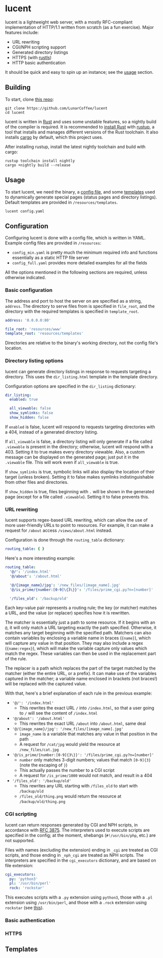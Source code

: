 # lucent

lucent is a lightweight web server, with a mostly RFC-compliant implementation of HTTP/1.1 written from scratch (as a fun exercise). Major features include:

- URL rewriting
- CGI/NPH scripting support
- Generated directory listings
- HTTPS (with [rustls](https://github.com/ctz/rustls))
- HTTP basic authentication

It should be quick and easy to spin up an instance; see the [usage](#usage) section.

## Building

To start, clone [this repo](https://github.com/LunarCoffee/lucent):

```shell
git clone https://github.com/LunarCoffee/lucent
cd lucent
```

lucent is written in [Rust](https://rust-lang.org) and uses some unstable features, so a nightly build of the compiler is required. It is recommended to [install Rust](https://www.rust-lang.org/tools/install)
with [rustup](https://rust-lang.github.io/rustup/index.html), a tool that installs and manages different versions of the Rust toolchain. It also installs [cargo](https://doc.rust-lang.org/cargo/index.html) by default, which this project uses.

After installing rustup, install the latest nightly toolchain and build with cargo:

```shell
rustup toolchain install nightly
cargo +nightly build --release
```

## Usage

To start lucent, we need the binary, a [config file](#configuration), and some [templates](#templates) used to dynamically generate special pages
(status pages and directory listings). Default templates are provided in `/resources/templates`.

```shell
lucent config.yaml
```

## Configuration

Configuring lucent is done with a config file, which is written in YAML. Example config files are provided in `/resources`:

- `config_min.yaml` is pretty much the minimum required info and functions essentially as a static HTTP file server
- `config_full.yaml` provides more detailed examples for all the fields

All the options mentioned in the following sections are required, unless otherwise indicated.

### Basic configuration

The address and port to host the server on are specified as a string, `address`. The directory to serve files from is specified in `file_root`, and the directory with the required templates is specified in `template_root`.

```yaml
address: '0.0.0.0:80'

file_root: 'resources/www'
template_root: 'resources/templates'
```

Directories are relative to the binary's working directory, not the config file's location.

### Directory listing options

lucent can generate directory listings in response to requests targeting a directory. This uses the `dir_listing.html`
template in the template directory.

Configuration options are specified in the `dir_listing` dictionary:

```yaml
dir_listing:
  enabled: true

  all_viewable: false
  show_symlinks: false
  show_hidden: false
```

If `enabled` is false, lucent will respond to requests targeting directories with a 404, instead of a generated directory listing.

If `all_viewable` is false, a directory listing will only generate if a file called `.viewable` is present in the directory; otherwise, lucent will respond with a 403. Setting it to true makes every directory viewable. Also, a custom message can be displayed on the generated page; just put it in the `.viewable` file. This will work even if `all_viewable` is true.

If `show_symlinks` is true, symbolic links will also display the location of their target (unless broken). Setting it to false makes symlinks indistinguishable from other files and directories.

If `show_hidden` is true, files beginning with `.` will be shown in the generated page (except for a file called `.viewable`). Setting it to false prevents this.

### URL rewriting

lucent supports regex-based URL rewriting, which can allow the use of more user-friendly URLs to point to resources. For example, it can make a request for `/about` access `/views/about.html` instead.

Configuration is done through the `routing_table` dictionary:

```yaml
routing_table: { }
```

Here's a more interesting example:

```yaml
routing_table:
  '@/': '/index.html'
  '@/about': '/about.html'

  '@/{image_name}/jpg': '/new_files/[image_name].jpg'
  '@/is_prime/{number:[0-9]\{3\}}': '/files/prime_cgi.py?n=[number]'

  '/files_old': '/backup/old'
```

Each key-value pair represents a routing rule; the key (or matcher) matches a URL, and the value (or replacer) specifies how it is rewritten.

The matcher is essentially just a path to some resource. If it begins with an `@`, it will only match a URL targeting exactly the path specified. Otherwise, it matches any target beginning with the specified path. Matchers can also contain variables by enclosing a variable name in braces (`{name}`), which will capture any value in that position. They may also include a regex (`{name:regex}`), which will make the variable capture only values which match the regex. These variables can then be used in the replacement part of the rule.

The replacer is a path which replaces the part of the target matched by the matcher (either the entire URL, or a prefix). It can make use of the variables captured in the matcher; a variable name enclosed in brackets (not braces!) will be replaced with the captured value.

With that, here's a brief explanation of each rule in the previous example:

- `'@/': '/index.html'`
    - This rewrites the exact URL `/` into `/index.html`, so that a user going to `/` will see the content of `/index.html`
- `'@/about': '/about.html'`
    - This rewrites the exact URL `/about` into `/about.html`, same deal
- `'@/{image_name}/jpg': '/new_files/[image_name].jpg'`
    - `image_name` is a variable that matches any value in that position in the path
    - A request for `/cat/jpg` would yield the resource at `/new_files/cat.jpg`
- `'@/is_prime/{number:[0-9]{3\}}': '/files/prime_cgi.py?n=[number]'`
    - `number` only matches 3-digit numbers; values that match `[0-9]{3}` (note the escaping of `}`)
    - This actually passes the number to a CGI script
    - A request for `/is_prime/1000` would not match, and result in a 404
- `'/files_old': '/backup/old'`
    - This rewrites any URL starting with `/files_old` to start with `/backup/old`
    - `/files_old/thing.png` would return the resource at `/backup/old/thing.png`

### CGI scripting

lucent can return responses generated by CGI and NPH scripts, in accordance with [RFC 3875](https://datatracker.ietf.org/doc/html/rfc3875). The interpreters used to execute scripts are specified in the config; at the moment, shebangs (`#!/usr/bin/php`, etc.) are not supported.

Files with names (excluding the extension) ending in `_cgi` are treated as CGI scripts, and those ending in `_nph_cgi`
are treated as NPH scripts. The interpreters are specified in the `cgi_executors` dictionary, and are based on file extension:

```yaml
cgi_executors:
  py: 'python3'
  pl: '/usr/bin/perl'
  rock: 'rockstar'
```

This executes scripts with a `.py` extension using `python3`, those with a `.pl` extension using `/usr/bin/perl`, and those with a `.rock` extension using `rockstar` (see [this](https://codewithrockstar.com/)).

### Basic authentication



### HTTPS

## Templates

